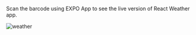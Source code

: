 Scan the barcode using EXPO App to see the live version of React Weather app.

![weather](https://github.com/Jerinsamj/Projects/assets/151986308/5cb3aad4-5327-406f-a666-6bcd3cfa1855)
